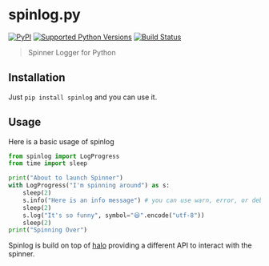 # spinlog.py

[![PyPI](https://img.shields.io/pypi/v/spinlog.svg)](https://pypi.org/project/spinlog/)
[![Supported Python Versions](https://img.shields.io/pypi/pyversions/spinlog.svg)](https://pypi.python.org/pypi/spinlog)
[![Build Status](https://travis-ci.org/AdrieanKhisbe/spinlog.py.svg?branch=master)](https://travis-ci.org/AdrieanKhisbe/spinlog.py)

> Spinner Logger for Python

## Installation

Just `pip install spinlog` and you can use it.

## Usage

Here is a basic usage of spinlog

```python
from spinlog import LogProgress
from time import sleep

print("About to launch Spinner")
with LogProgress("I'm spinning around") as s:
    sleep(2)
    s.info("Here is an info message") # you can use warn, error, or debug
    sleep(2)
    s.log("It's so funny", symbol="😆".encode("utf-8"))
    sleep(2)
print("Spinning Over")
```

Spinlog is build on top of [halo](https://github.com/manrajgrover/halo) providing a different API
to interact with the spinner.
